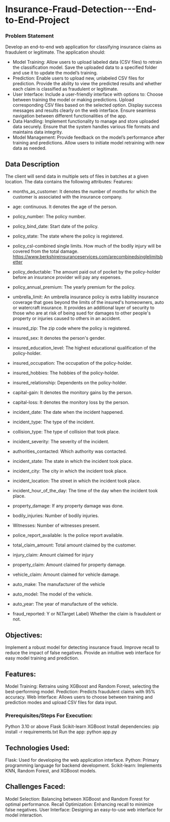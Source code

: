 # Insurance-Fraud-Detection---End-to-End-Project

### Problem Statement

Develop an end-to-end web application for classifying insurance claims as fraudulent or legitimate. The application should:

- Model Training:
  Allow users to upload labeled data (CSV files) to retrain the classification model.
  Save the uploaded data to a specified folder and use it to update the model’s training.
- Prediction:
  Enable users to upload new, unlabeled CSV files for prediction.
  Provide the ability to view the predicted results and whether each claim is classified as fraudulent or legitimate.
- User Interface:
  Include a user-friendly interface with options to:
  Choose between training the model or making predictions.
  Upload corresponding CSV files based on the selected option.
  Display success messages and results clearly on the web interface.
  Ensure seamless navigation between different functionalities of the app.
- Data Handling:
  Implement functionality to manage and store uploaded data securely.
  Ensure that the system handles various file formats and maintains data integrity.
- Model Management:
  Provide feedback on the model’s performance after training and predictions.
  Allow users to initiate model retraining with new data as needed.

## Data Description
The client will send data in multiple sets of files in batches at a given location. 
The data contains the following attributes:
Features:
- months_as_customer: It denotes the number of months for which the customer is associated with the insurance company.
- age: continuous. It denotes the age of the person.
- policy_number: The policy number.
- policy_bind_date: Start date of the policy.
- policy_state: The state where the policy is registered.
- policy_csl-combined single limits. How much of the bodily injury will be covered from the total damage.
https://www.berkshireinsuranceservices.com/arecombinedsinglelimitsbetter  
- policy_deductable: The amount paid out of pocket by the policy-holder before an insurance provider will pay any expenses.
- policy_annual_premium: The yearly premium for the policy.
- umbrella_limit: An umbrella insurance policy is extra liability insurance coverage that goes beyond the limits of the insured's homeowners, auto or watercraft insurance. It provides an additional layer of security to those who are at risk of being sued for damages to other people's property or injuries caused to others in an accident.
- insured_zip: The zip code where the policy is registered.
- insured_sex: It denotes the person's gender.
- insured_education_level: The highest educational qualification of the policy-holder.
- insured_occupation: The occupation of the policy-holder.
- insured_hobbies: The hobbies of the policy-holder.
- insured_relationship: Dependents on the policy-holder.
- capital-gain: It denotes the monitory gains by the person.
- capital-loss: It denotes the monitory loss by the person.
- incident_date: The date when the incident happened.
- incident_type: The type of the incident.
- collision_type: The type of collision that took place.
- incident_severity: The severity of the incident.
- authorities_contacted: Which authority was contacted.
- incident_state: The state in which the incident took place.
- incident_city: The city in which the incident took place. 
- incident_location: The street in which the incident took place.
- incident_hour_of_the_day: The time of the day when the incident took place.
- property_damage: If any property damage was done.
- bodily_injuries: Number of bodily injuries.
- Witnesses: Number of witnesses present.
- police_report_available: Is the police report available.
- total_claim_amount: Total amount claimed by the customer.
- injury_claim: Amount claimed for injury
- property_claim: Amount claimed for property damage.
- vehicle_claim: Amount claimed for vehicle damage.
- auto_make: The manufacturer of the vehicle
- auto_model: The model of the vehicle. 
- auto_year: The year of manufacture of the vehicle. 

- fraud_reported:  Y or N(Target Label)
Whether the claim is fraudulent or not.
## Objectives:
Implement a robust model for detecting insurance fraud.
Improve recall to reduce the impact of false negatives.
Provide an intuitive web interface for easy model training and prediction.
## Features:
Model Training: Retrains using XGBoost and Random Forest, selecting the best-performing model.
Prediction: Predicts fraudulent claims with 95% accuracy.
Web Interface: Allows users to choose between training and prediction modes and upload CSV files for data input.
### Prerequisites/Steps For Execution:
Python 3.10 or above
Flask
Scikit-learn
XGBoost
Install dependencies: pip install -r requirements.txt
Run the app: python app.py
## Technologies Used:
Flask: Used for developing the web application interface.
Python: Primary programming language for backend development.
Scikit-learn: Implements KNN, Random Forest, and XGBoost models.

## Challenges Faced:
Model Selection: Balancing between XGBoost and Random Forest for optimal performance.
Recall Optimization: Enhancing recall to minimize false negatives.
User Interface: Designing an easy-to-use web interface for model interaction.



